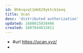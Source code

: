 ```yaml
---
id: 8h6vqvqt1mb629yktcb1eoq
title: Ucan
desc: 'distributed authorization'
updated: 1688015838466
created: 1687844632811
---
```


- #url https://ucan.xyz/
- 